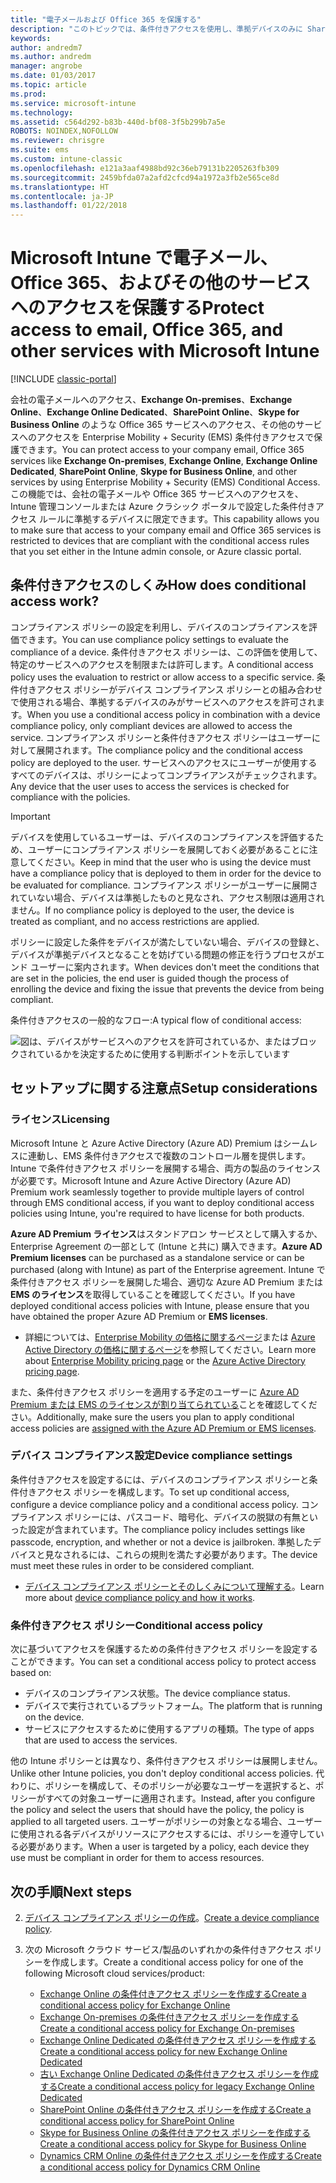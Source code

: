 ```yaml
---
title: "電子メールおよび Office 365 を保護する"
description: "このトピックでは、条件付きアクセスを使用し、準拠デバイスのみに SharePoint Online およびその他のサービスの会社の電子メールや会社データへのアクセスを許可する方法について説明します。"
keywords: 
author: andredm7
ms.author: andredm
manager: angrobe
ms.date: 01/03/2017
ms.topic: article
ms.prod: 
ms.service: microsoft-intune
ms.technology: 
ms.assetid: c564d292-b83b-440d-bf08-3f5b299b7a5e
ROBOTS: NOINDEX,NOFOLLOW
ms.reviewer: chrisgre
ms.suite: ems
ms.custom: intune-classic
ms.openlocfilehash: e121a3aaf4988bd92c36eb79131b2205263fb309
ms.sourcegitcommit: 2459bfda07a2afd2cfcd94a1972a3fb2e565ce8d
ms.translationtype: HT
ms.contentlocale: ja-JP
ms.lasthandoff: 01/22/2018
---
```

# <a name="protect-access-to-email-office-365-and-other-services-with-microsoft-intune"></a><span data-ttu-id="11aa3-103">Microsoft Intune で電子メール、Office 365、およびその他のサービスへのアクセスを保護する</span><span class="sxs-lookup"><span data-stu-id="11aa3-103">Protect access to email, Office 365, and other services with Microsoft Intune</span></span>

[!INCLUDE [classic-portal](../includes/classic-portal.md)]

<span data-ttu-id="11aa3-104">会社の電子メールへのアクセス、**Exchange On-premises**、**Exchange Online**、**Exchange Online Dedicated**、**SharePoint Online**、**Skype for Business Online** のような Office 365 サービスへのアクセス、その他のサービスへのアクセスを Enterprise Mobility + Security (EMS) 条件付きアクセスで保護できます。</span><span class="sxs-lookup"><span data-stu-id="11aa3-104">You can protect access to your company email, Office 365 services like **Exchange On-premises**, **Exchange Online**, **Exchange Online Dedicated**,  **SharePoint Online**, **Skype for Business Online**, and other services by using Enterprise Mobility + Security (EMS) Conditional Access.</span></span> <span data-ttu-id="11aa3-105">この機能では、会社の電子メールや Office 365 サービスへのアクセスを、Intune 管理コンソールまたは Azure クラシック ポータルで設定した条件付きアクセス ルールに準拠するデバイスに限定できます。</span><span class="sxs-lookup"><span data-stu-id="11aa3-105">This capability allows you to make sure that access to your company email and Office 365 services is restricted to devices that are compliant with the conditional access rules that you set either in the Intune admin console, or Azure classic portal.</span></span>
## <a name="how-does-conditional-access-work"></a><span data-ttu-id="11aa3-106">条件付きアクセスのしくみ</span><span class="sxs-lookup"><span data-stu-id="11aa3-106">How does conditional access work?</span></span>
<span data-ttu-id="11aa3-107">コンプライアンス ポリシーの設定を利用し、デバイスのコンプライアンスを評価できます。</span><span class="sxs-lookup"><span data-stu-id="11aa3-107">You can use compliance policy settings to evaluate the compliance of a device.</span></span> <span data-ttu-id="11aa3-108">条件付きアクセス ポリシーは、この評価を使用して、特定のサービスへのアクセスを制限または許可します。</span><span class="sxs-lookup"><span data-stu-id="11aa3-108">A conditional access policy uses the evaluation to restrict or allow access to a specific service.</span></span> <span data-ttu-id="11aa3-109">条件付きアクセス ポリシーがデバイス コンプライアンス ポリシーとの組み合わせで使用される場合、準拠するデバイスのみがサービスへのアクセスを許可されます。</span><span class="sxs-lookup"><span data-stu-id="11aa3-109">When you use a conditional access policy in combination with a device compliance policy, only compliant devices are allowed to access the service.</span></span> <span data-ttu-id="11aa3-110">コンプライアンス ポリシーと条件付きアクセス ポリシーはユーザーに対して展開されます。</span><span class="sxs-lookup"><span data-stu-id="11aa3-110">The compliance policy and the conditional access policy are deployed to the user.</span></span> <span data-ttu-id="11aa3-111">サービスへのアクセスにユーザーが使用するすべてのデバイスは、ポリシーによってコンプライアンスがチェックされます。</span><span class="sxs-lookup"><span data-stu-id="11aa3-111">Any device that the user uses to access the services is checked for compliance with the policies.</span></span>

> [!IMPORTANT]
> <span data-ttu-id="11aa3-112">デバイスを使用しているユーザーは、デバイスのコンプライアンスを評価するため、ユーザーにコンプライアンス ポリシーを展開しておく必要があることに注意してください。</span><span class="sxs-lookup"><span data-stu-id="11aa3-112">Keep in mind that the user who is using the device must have a compliance policy that is deployed to them in order for the device to be evaluated for compliance.</span></span>
> <span data-ttu-id="11aa3-113">コンプライアンス ポリシーがユーザーに展開されていない場合、デバイスは準拠したものと見なされ、アクセス制限は適用されません。</span><span class="sxs-lookup"><span data-stu-id="11aa3-113">If no compliance policy is deployed to the user, the device is treated as compliant, and no access restrictions are applied.</span></span>

<span data-ttu-id="11aa3-114">ポリシーに設定した条件をデバイスが満たしていない場合、デバイスの登録と、デバイスが準拠デバイスとなることを妨げている問題の修正を行うプロセスがエンド ユーザーに案内されます。</span><span class="sxs-lookup"><span data-stu-id="11aa3-114">When devices don't meet the conditions that are set in the policies, the end user is guided though the process of enrolling the device and fixing the issue that prevents the device from being compliant.</span></span>

<span data-ttu-id="11aa3-115">条件付きアクセスの一般的なフロー:</span><span class="sxs-lookup"><span data-stu-id="11aa3-115">A typical flow of conditional access:</span></span>

![図は、デバイスがサービスへのアクセスを許可されているか、またはブロックされているかを決定するために使用する判断ポイントを示しています](../media/ConditionalAccess4.png)

## <a name="setup-considerations"></a><span data-ttu-id="11aa3-117">セットアップに関する注意点</span><span class="sxs-lookup"><span data-stu-id="11aa3-117">Setup considerations</span></span>

### <a name="licensing"></a><span data-ttu-id="11aa3-118">ライセンス</span><span class="sxs-lookup"><span data-stu-id="11aa3-118">Licensing</span></span>

<span data-ttu-id="11aa3-119">Microsoft Intune と Azure Active Directory (Azure AD) Premium はシームレスに連動し、EMS 条件付きアクセスで複数のコントロール層を提供します。Intune で条件付きアクセス ポリシーを展開する場合、両方の製品のライセンスが必要です。</span><span class="sxs-lookup"><span data-stu-id="11aa3-119">Microsoft Intune and Azure Active Directory (Azure AD) Premium work seamlessly together to provide multiple layers of control through EMS conditional access, if you want to deploy conditional access policies using Intune, you're required to have license for both products.</span></span>

<span data-ttu-id="11aa3-120">**Azure AD Premium ライセンス**はスタンドアロン サービスとして購入するか、Enterprise Agreement の一部として (Intune と共に) 購入できます。</span><span class="sxs-lookup"><span data-stu-id="11aa3-120">**Azure AD Premium licenses** can be purchased as a standalone service or can be purchased (along with Intune) as part of the Enterprise agreement.</span></span> <span data-ttu-id="11aa3-121">Intune で条件付きアクセス ポリシーを展開した場合、適切な Azure AD Premium または **EMS のライセンス**を取得していることを確認してください。</span><span class="sxs-lookup"><span data-stu-id="11aa3-121">If you have deployed conditional access policies with Intune, please ensure that you have obtained the proper Azure AD Premium or **EMS licenses**.</span></span>

- <span data-ttu-id="11aa3-122">詳細については、[Enterprise Mobility の価格に関するページ](https://www.microsoft.com/cloud-platform/enterprise-mobility-pricing)または [Azure Active Directory の価格に関するページ](https://azure.microsoft.com/pricing/details/active-directory/)を参照してください。</span><span class="sxs-lookup"><span data-stu-id="11aa3-122">Learn more about [Enterprise Mobility pricing page](https://www.microsoft.com/cloud-platform/enterprise-mobility-pricing) or the [Azure Active Directory pricing page](https://azure.microsoft.com/pricing/details/active-directory/).</span></span>

<span data-ttu-id="11aa3-123">また、条件付きアクセス ポリシーを適用する予定のユーザーに [Azure AD Premium または EMS のライセンスが割り当てられている](/intune/licenses-assign)ことを確認してください。</span><span class="sxs-lookup"><span data-stu-id="11aa3-123">Additionally, make sure the users you plan to apply conditional access policies are [assigned with the Azure AD Premium or EMS licenses](/intune/licenses-assign).</span></span>

### <a name="device-compliance-settings"></a><span data-ttu-id="11aa3-124">デバイス コンプライアンス設定</span><span class="sxs-lookup"><span data-stu-id="11aa3-124">Device compliance settings</span></span>

<span data-ttu-id="11aa3-125">条件付きアクセスを設定するには、デバイスのコンプライアンス ポリシーと条件付きアクセス ポリシーを構成します。</span><span class="sxs-lookup"><span data-stu-id="11aa3-125">To set up conditional access, configure a device compliance policy and a conditional access policy.</span></span> <span data-ttu-id="11aa3-126">コンプライアンス ポリシーには、パスコード、暗号化、デバイスの脱獄の有無といった設定が含まれています。</span><span class="sxs-lookup"><span data-stu-id="11aa3-126">The compliance policy includes settings like passcode, encryption, and whether or not a device is jailbroken.</span></span> <span data-ttu-id="11aa3-127">準拠したデバイスと見なされるには、これらの規則を満たす必要があります。</span><span class="sxs-lookup"><span data-stu-id="11aa3-127">The device must meet these rules in order to be considered compliant.</span></span>

- <span data-ttu-id="11aa3-128">[デバイス コンプライアンス ポリシーとそのしくみについて理解する](introduction-to-device-compliance-policies-in-microsoft-intune.md)。</span><span class="sxs-lookup"><span data-stu-id="11aa3-128">Learn more about [device compliance policy and how it works](introduction-to-device-compliance-policies-in-microsoft-intune.md).</span></span>

### <a name="conditional-access-policy"></a><span data-ttu-id="11aa3-129">条件付きアクセス ポリシー</span><span class="sxs-lookup"><span data-stu-id="11aa3-129">Conditional access policy</span></span>

<span data-ttu-id="11aa3-130">次に基づいてアクセスを保護するための条件付きアクセス ポリシーを設定することができます。</span><span class="sxs-lookup"><span data-stu-id="11aa3-130">You can set a conditional access policy to protect access based on:</span></span>
- <span data-ttu-id="11aa3-131">デバイスのコンプライアンス状態。</span><span class="sxs-lookup"><span data-stu-id="11aa3-131">The device compliance status.</span></span>
- <span data-ttu-id="11aa3-132">デバイスで実行されているプラットフォーム。</span><span class="sxs-lookup"><span data-stu-id="11aa3-132">The platform that is running on the device.</span></span>
- <span data-ttu-id="11aa3-133">サービスにアクセスするために使用するアプリの種類。</span><span class="sxs-lookup"><span data-stu-id="11aa3-133">The type of apps that are used to access the services.</span></span>

<span data-ttu-id="11aa3-134">他の Intune ポリシーとは異なり、条件付きアクセス ポリシーは展開しません。</span><span class="sxs-lookup"><span data-stu-id="11aa3-134">Unlike other Intune policies, you don't deploy conditional access policies.</span></span> <span data-ttu-id="11aa3-135">代わりに、ポリシーを構成して、そのポリシーが必要なユーザーを選択すると、ポリシーがすべての対象ユーザーに適用されます。</span><span class="sxs-lookup"><span data-stu-id="11aa3-135">Instead, after you configure the policy and select the users that should have the policy, the policy is applied to all targeted users.</span></span> <span data-ttu-id="11aa3-136">ユーザーがポリシーの対象となる場合、ユーザーに使用される各デバイスがリソースにアクセスするには、ポリシーを遵守している必要があります。</span><span class="sxs-lookup"><span data-stu-id="11aa3-136">When a user is targeted by a policy, each device they use must be compliant in order for them to access resources.</span></span>


## <a name="next-steps"></a><span data-ttu-id="11aa3-137">次の手順</span><span class="sxs-lookup"><span data-stu-id="11aa3-137">Next steps</span></span>


2. <span data-ttu-id="11aa3-138">[デバイス コンプライアンス ポリシーの作成](create-a-device-compliance-policy-in-microsoft-intune.md)。</span><span class="sxs-lookup"><span data-stu-id="11aa3-138">[Create a device compliance policy](create-a-device-compliance-policy-in-microsoft-intune.md).</span></span>

3. <span data-ttu-id="11aa3-139">次の Microsoft クラウド サービス/製品のいずれかの条件付きアクセス ポリシーを作成します。</span><span class="sxs-lookup"><span data-stu-id="11aa3-139">Create a conditional access policy for one of the following Microsoft cloud services/product:</span></span>

   - [<span data-ttu-id="11aa3-140">Exchange Online の条件付きアクセス ポリシーを作成する</span><span class="sxs-lookup"><span data-stu-id="11aa3-140">Create a conditional access policy for Exchange Online</span></span>](restrict-access-to-exchange-online-with-microsoft-intune.md)
   - [<span data-ttu-id="11aa3-141">Exchange On-premises の条件付きアクセス ポリシーを作成する</span><span class="sxs-lookup"><span data-stu-id="11aa3-141">Create a conditional access policy for Exchange On-premises</span></span>](restrict-access-to-exchange-onpremises-with-microsoft-intune.md)
   - [<span data-ttu-id="11aa3-142">Exchange Online Dedicated の条件付きアクセス ポリシーを作成する</span><span class="sxs-lookup"><span data-stu-id="11aa3-142">Create a conditional access policy for new Exchange Online Dedicated</span></span>](restrict-access-to-exchange-online-with-microsoft-intune.md)
   - [<span data-ttu-id="11aa3-143">古い Exchange Online Dedicated の条件付きアクセス ポリシーを作成する</span><span class="sxs-lookup"><span data-stu-id="11aa3-143">Create a conditional access policy for legacy Exchange Online Dedicated</span></span>](restrict-access-to-exchange-onpremises-with-microsoft-intune.md)
   - [<span data-ttu-id="11aa3-144">SharePoint Online の条件付きアクセス ポリシーを作成する</span><span class="sxs-lookup"><span data-stu-id="11aa3-144">Create a conditional access policy for SharePoint Online</span></span>](restrict-access-to-sharepoint-online-with-microsoft-intune.md)
   - [<span data-ttu-id="11aa3-145">Skype for Business Online の条件付きアクセス ポリシーを作成する</span><span class="sxs-lookup"><span data-stu-id="11aa3-145">Create a conditional access policy for Skype for Business Online</span></span>](restrict-access-to-skype-for-business-online-with-microsoft-intune.md)
   - [<span data-ttu-id="11aa3-146">Dynamics CRM Online の条件付きアクセス ポリシーを作成する</span><span class="sxs-lookup"><span data-stu-id="11aa3-146">Create a conditional access policy for Dynamics CRM Online</span></span>](restrict-access-to-dynamics-crm-online-with-microsoft-intune.md)
